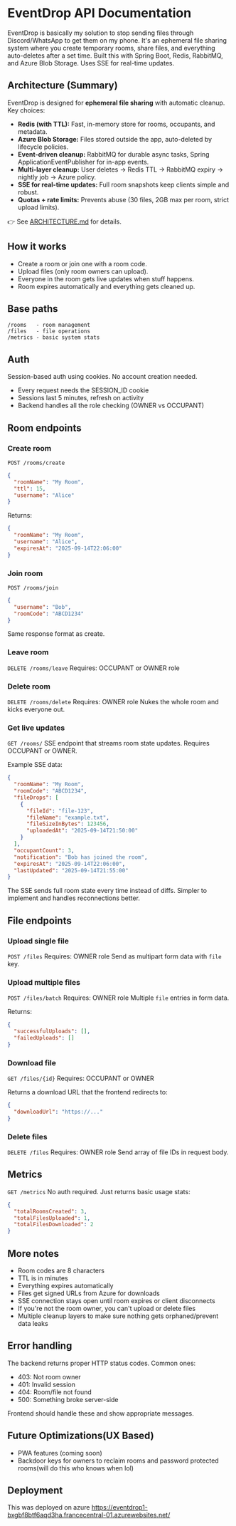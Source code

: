 # EventDrop API Documentation

EventDrop is basically my solution to stop sending files through Discord/WhatsApp to get them on my phone. It's an ephemeral file sharing system where you create temporary rooms, share files, and everything auto-deletes after a set time.
Built this with Spring Boot, Redis, RabbitMQ, and Azure Blob Storage. 
Uses SSE for real-time updates.

## Architecture (Summary)
EventDrop is designed for **ephemeral file sharing** with automatic cleanup.  
Key choices:

- **Redis (with TTL):** Fast, in-memory store for rooms, occupants, and metadata.
- **Azure Blob Storage:** Files stored outside the app, auto-deleted by lifecycle policies.
- **Event-driven cleanup:** RabbitMQ for durable async tasks, Spring ApplicationEventPublisher for in-app events.
- **Multi-layer cleanup:** User deletes → Redis TTL → RabbitMQ expiry → nightly job → Azure policy.
- **SSE for real-time updates:** Full room snapshots keep clients simple and robust.
- **Quotas + rate limits:** Prevents abuse (30 files, 2GB max per room, strict upload limits).

👉 See [ARCHITECTURE.md](./ARCHITECTURE.md) for details.

## How it works
+ Create a room or join one with a room code. 
+ Upload files (only room owners can upload). 
+ Everyone in the room gets live updates when stuff happens. 
+ Room expires automatically and everything gets cleaned up.

## Base paths

```
/rooms   - room management
/files   - file operations  
/metrics - basic system stats
```

## Auth

Session-based auth using cookies. No account creation needed.

- Every request needs the SESSION_ID cookie
- Sessions last 5 minutes, refresh on activity
- Backend handles all the role checking (OWNER vs OCCUPANT)

## Room endpoints

### Create room
`POST /rooms/create`

```json
{
  "roomName": "My Room", 
  "ttl": 15,
  "username": "Alice"
}
```

Returns:
```json
{
  "roomName": "My Room",
  "username": "Alice", 
  "expiresAt": "2025-09-14T22:06:00"
}
```

### Join room
`POST /rooms/join`

```json
{
  "username": "Bob",
  "roomCode": "ABCD1234" 
}
```

Same response format as create.

### Leave room
`DELETE /rooms/leave`
Requires: OCCUPANT or OWNER role

### Delete room
`DELETE /rooms/delete`
Requires: OWNER role
Nukes the whole room and kicks everyone out.

### Get live updates
`GET /rooms/`
SSE endpoint that streams room state updates. Requires OCCUPANT or OWNER.

Example SSE data:
```json
{
  "roomName": "My Room",
  "roomCode": "ABCD1234", 
  "fileDrops": [
    {
      "fileId": "file-123",
      "fileName": "example.txt",
      "fileSizeInBytes": 123456,
      "uploadedAt": "2025-09-14T21:50:00"
    }
  ],
  "occupantCount": 3,
  "notification": "Bob has joined the room",
  "expiresAt": "2025-09-14T22:06:00",
  "lastUpdated": "2025-09-14T21:55:00"
}
```

The SSE sends full room state every time instead of diffs. Simpler to implement and handles reconnections better.

## File endpoints

### Upload single file
`POST /files`
Requires: OWNER role
Send as multipart form data with `file` key.

### Upload multiple files
`POST /files/batch`
Requires: OWNER role
Multiple `file` entries in form data.

Returns:
```json
{
  "successfulUploads": [],
  "failedUploads": []
}
```

### Download file
`GET /files/{id}`
Requires: OCCUPANT or OWNER

Returns a download URL that the frontend redirects to:
```json
{
  "downloadUrl": "https://..."
}
```

### Delete files
`DELETE /files`
Requires: OWNER role
Send array of file IDs in request body.

## Metrics
`GET /metrics`
No auth required. Just returns basic usage stats:

```json
{
  "totalRoomsCreated": 3,
  "totalFilesUploaded": 1, 
  "totalFilesDownloaded": 2
}
```

## More notes

- Room codes are 8 characters
- TTL is in minutes
- Everything expires automatically
- Files get signed URLs from Azure for downloads
- SSE connection stays open until room expires or client disconnects
- If you're not the room owner, you can't upload or delete files
- Multiple cleanup layers to make sure nothing gets orphaned/prevent data leaks

## Error handling

The backend returns proper HTTP status codes. Common ones:
- 403: Not room owner
- 401: Invalid session
- 404: Room/file not found
- 500: Something broke server-side

Frontend should handle these and show appropriate messages.

## Future Optimizations(UX Based)
- PWA features (coming soon)
- Backdoor keys for owners to reclaim rooms and password protected rooms(will do this who knows when lol)


## Deployment
This was deployed on azure
https://eventdrop1-bxgbf8btf6aqd3ha.francecentral-01.azurewebsites.net/